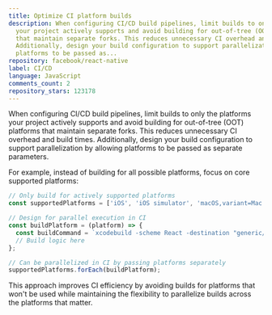 ```yaml
---
title: Optimize CI platform builds
description: When configuring CI/CD build pipelines, limit builds to only the platforms
  your project actively supports and avoid building for out-of-tree (OOT) platforms
  that maintain separate forks. This reduces unnecessary CI overhead and build times.
  Additionally, design your build configuration to support parallelization by allowing
  platforms to be passed as...
repository: facebook/react-native
label: CI/CD
language: JavaScript
comments_count: 2
repository_stars: 123178
---
```


When configuring CI/CD build pipelines, limit builds to only the platforms your project actively supports and avoid building for out-of-tree (OOT) platforms that maintain separate forks. This reduces unnecessary CI overhead and build times. Additionally, design your build configuration to support parallelization by allowing platforms to be passed as separate parameters.

For example, instead of building for all possible platforms, focus on core supported platforms:

```javascript
// Only build for actively supported platforms
const supportedPlatforms = ['iOS', 'iOS simulator', 'macOS,variant=Mac Catalyst'];

// Design for parallel execution in CI
const buildPlatform = (platform) => {
  const buildCommand = `xcodebuild -scheme React -destination "generic/platform=${platform}" ...`;
  // Build logic here
};

// Can be parallelized in CI by passing platforms separately
supportedPlatforms.forEach(buildPlatform);
```

This approach improves CI efficiency by avoiding builds for platforms that won't be used while maintaining the flexibility to parallelize builds across the platforms that matter.